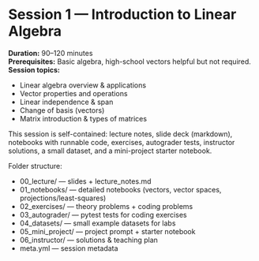 <!-- Math rendered using GitHub Markdown: use $...$ and $$...$$ -->

# Session 1 — Introduction to Linear Algebra

**Duration:** 90–120 minutes  
**Prerequisites:** Basic algebra, high-school vectors helpful but not required.  
**Session topics:**  
- Linear algebra overview & applications  
- Vector properties and operations  
- Linear independence & span  
- Change of basis (vectors)  
- Matrix introduction & types of matrices

This session is self-contained: lecture notes, slide deck (markdown), notebooks with runnable code, exercises, autograder tests, instructor solutions, a small dataset, and a mini-project starter notebook.

Folder structure:
- 00_lecture/ — slides + lecture_notes.md
- 01_notebooks/ — detailed notebooks (vectors, vector spaces, projections/least-squares)
- 02_exercises/ — theory problems + coding problems
- 03_autograder/ — pytest tests for coding exercises
- 04_datasets/ — small example datasets for labs
- 05_mini_project/ — project prompt + starter notebook
- 06_instructor/ — solutions & teaching plan
- meta.yml — session metadata